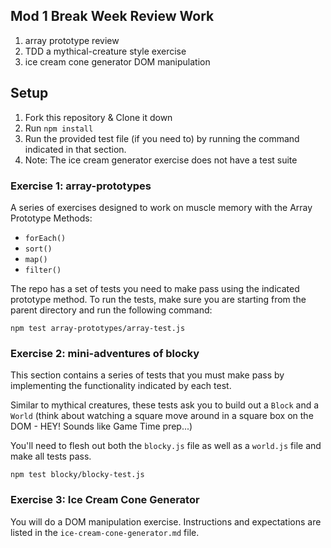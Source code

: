 ## Mod 1 Break Week Review Work

1. array prototype review
2. TDD a mythical-creature style exercise
3. ice cream cone generator DOM manipulation

## Setup

1. Fork this repository & Clone it down  
2. Run `npm install`  
3. Run the provided test file (if you need to) by running the command indicated in that section.
4. Note: The ice cream generator exercise does not have a test suite

### Exercise 1: array-prototypes

A series of exercises designed to work on muscle memory with the Array Prototype Methods:
* `forEach()`  
* `sort()`  
* `map()`  
* `filter()`  

The repo has a set of tests you need to make pass using the indicated prototype method. To run the tests, make sure you are starting from the parent directory and run the following command:

```
npm test array-prototypes/array-test.js
```

### Exercise 2: mini-adventures of blocky

This section contains a series of tests that you must make pass by implementing the functionality indicated by each test.

Similar to mythical creatures, these tests ask you to build out a `Block` and a `World` (think about watching a square move around in a square box on the DOM - HEY! Sounds like Game Time prep...)    

You'll need to flesh out both the `blocky.js` file as well as a `world.js` file and make all tests pass.

```
npm test blocky/blocky-test.js
```

### Exercise 3: Ice Cream Cone Generator

You will do a DOM manipulation exercise. Instructions and expectations are listed in the `ice-cream-cone-generator.md` file.  
